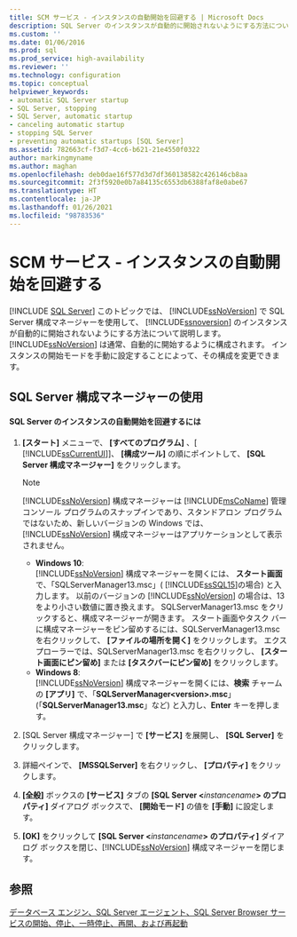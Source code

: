 ```yaml
---
title: SCM サービス - インスタンスの自動開始を回避する | Microsoft Docs
description: SQL Server のインスタンスが自動的に開始されないようにする方法について説明します。 このタスクを実行するために開始モードを手動に設定する方法を示します。
ms.custom: ''
ms.date: 01/06/2016
ms.prod: sql
ms.prod_service: high-availability
ms.reviewer: ''
ms.technology: configuration
ms.topic: conceptual
helpviewer_keywords:
- automatic SQL Server startup
- SQL Server, stopping
- SQL Server, automatic startup
- canceling automatic startup
- stopping SQL Server
- preventing automatic startups [SQL Server]
ms.assetid: 782663cf-f3d7-4cc6-b621-21e4550f0322
author: markingmyname
ms.author: maghan
ms.openlocfilehash: deb0dae16f577d3d7df360138582c426146cb8aa
ms.sourcegitcommit: 2f3f5920e0b7a84135c6553db6388faf8e0abe67
ms.translationtype: HT
ms.contentlocale: ja-JP
ms.lasthandoff: 01/26/2021
ms.locfileid: "98783536"
---
```

# <a name="scm-services---prevent-automatic-startup-of-an-instance"></a>SCM サービス - インスタンスの自動開始を回避する
 [!INCLUDE [SQL Server](../../includes/applies-to-version/sqlserver.md)]
  このトピックでは、 [!INCLUDE[ssNoVersion](../../includes/ssnoversion-md.md)] で SQL Server 構成マネージャーを使用して、 [!INCLUDE[ssnoversion](../../includes/ssnoversion-md.md)] のインスタンスが自動的に開始されないようにする方法について説明します。 [!INCLUDE[ssNoVersion](../../includes/ssnoversion-md.md)] は通常、自動的に開始するように構成されます。 インスタンスの開始モードを手動に設定することによって、その構成を変更できます。  
  
##  <a name="using-sql-server-configuration-manager"></a><a name="SSMSProcedure"></a> SQL Server 構成マネージャーの使用  
  
#### <a name="to-prevent-automatic-startup-of-an-instance-of-sql-server"></a>SQL Server のインスタンスの自動開始を回避するには  
  
1.  **[スタート]** メニューで、 **[すべてのプログラム]** 、[ [!INCLUDE[ssCurrentUI](../../includes/sscurrentui-md.md)]]、 **[構成ツール]** の順にポイントして、 **[SQL Server 構成マネージャー]** をクリックします。  
  
    > [!NOTE]  
    >  [!INCLUDE[ssNoVersion](../../includes/ssnoversion-md.md)] 構成マネージャーは [!INCLUDE[msCoName](../../includes/msconame-md.md)] 管理コンソール プログラムのスナップインであり、スタンドアロン プログラムではないため、新しいバージョンの Windows では、 [!INCLUDE[ssNoVersion](../../includes/ssnoversion-md.md)] 構成マネージャーはアプリケーションとして表示されません。  
    >   
    >  -   **Windows 10**:  
    >          [!INCLUDE[ssNoVersion](../../includes/ssnoversion-md.md)] 構成マネージャーを開くには、 **スタート画面** で、「SQLServerManager13.msc」( [!INCLUDE[ssSQL15](../../includes/sssql16-md.md)]の場合) と入力します。 以前のバージョンの [!INCLUDE[ssNoVersion](../../includes/ssnoversion-md.md)] の場合は、13 をより小さい数値に置き換えます。 SQLServerManager13.msc をクリックすると、構成マネージャーが開きます。 スタート画面やタスク バーに構成マネージャーをピン留めするには、SQLServerManager13.msc を右クリックして、 **[ファイルの場所を開く]** をクリックします。 エクスプローラーでは、SQLServerManager13.msc を右クリックし、 **[スタート画面にピン留め]** または **[タスクバーにピン留め]** をクリックします。  
    > -   **Windows 8**:  
    >          [!INCLUDE[ssNoVersion](../../includes/ssnoversion-md.md)] 構成マネージャーを開くには、**検索** チャームの **[アプリ]** で、「**SQLServerManager\<version>.msc**」(「**SQLServerManager13.msc**」など) と入力し、**Enter** キーを押します。  
  
2.  [SQL Server 構成マネージャー] で **[サービス]** を展開し、 **[SQL Server]** をクリックします。  
  
3.  詳細ペインで、 **[MSSQLServer]** を右クリックし、 **[プロパティ]** をクリックします。  
  
4.  **[全般]** ボックスの **[サービス]** タブの **[SQL Server \<**_instancename_**> のプロパティ]** ダイアログ ボックスで、 **[開始モード]** の値を **[手動]** に設定します。  
  
5.  **[OK]** をクリックして **[SQL Server \<**_instancename_**> のプロパティ]** ダイアログ ボックスを閉じ、[!INCLUDE[ssNoVersion](../../includes/ssnoversion-md.md)] 構成マネージャーを閉じます。  
  
## <a name="see-also"></a>参照  
 [データベース エンジン、SQL Server エージェント、SQL Server Browser サービスの開始、停止、一時停止、再開、および再起動](../../database-engine/configure-windows/start-stop-pause-resume-restart-sql-server-services.md)  
  
  
